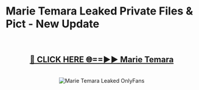 # Marie Temara Leaked Private Files & Pict - New Update
<br>
<div align="center">
<h2><a href="https://mediafilles.blogspot.com/?title=Marie_Temara" rel="nofollow">🔴 CLICK HERE 🌐==►► Marie Temara</a></h2>
<br>
<a href="https://mediafilles.blogspot.com/?title=Marie_Temara" rel="nofollow" data-target="animated-image.originalLink"><img src="https://i.ibb.co.com/WyWwxjT/player-gif2.gif" alt="Marie Temara Leaked OnlyFans" style="max-width: 100%; display: inline-block;" data-target="animated-image.originalImage"></a>
</div>
<br>